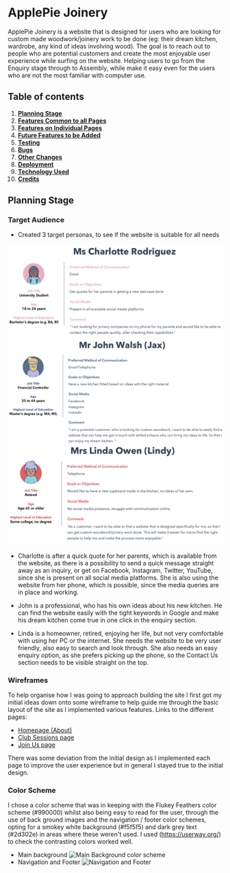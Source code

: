 # **ApplePie Joinery**

ApplePie Joinery is a website that is designed for users who are looking for custom made woodwork/joinery work to be done (eg: their dream kitchen, wardrobe, any kind of ideas involving wood). 
The goal is to reach out to people who are potential customers and create the most enjoyable user experience while surfing on the website. Helping users to go from the Enquiry stage through to Assembly, while make it easy even for the users who are not the most familiar with computer use. 

## Table of contents
1. [**Planning Stage**](#planning-stage)
1. [**Features Common to all Pages**](#features-common-to-all-pages)
1. [**Features on Individual Pages**](#features-on-individual-pages)
1. [**Future Features to be Added**](#future-features-to-be-added)
1. [**Testing**](#testing)
1. [**Bugs**](#bugs)
1. [**Other Changes**](#other-changes)
1. [**Deployment**](#deployment)
1. [**Technology Used**](#technology-used)
1. [**Credits**](#credits)

## **Planning Stage**

### **Target Audience**
* Created 3 target personas, to see if the website is suitable for all needs

 ![Charlotte](assets/photos/charlotte.png)
 ![John](assets/photos/john.png)
 ![Linda](assets/photos/linda.png)

* Charlotte is after a quick quote for her parents, which is available from the website, as there is a possibility to send a quick message straight away as an inquiry, or get on Facebook, Instagram, Twitter, YouTube, since she is present on all social media platforms. She is also using the website from her phone, which is possible, since the media queries are in place and working. 

* John is a professional, who has his own ideas about his new kitchen. He can find the website easily with the tight keywords in Google and make his dream kitchen come true in one click in the enquiry section.

* Linda is a homeowner, retired, enjoying her life, but not very comfortable with using her PC or the internet. She needs the website to be very user friendly, also easy to search and look through. She also needs an easy enquiry option, as she prefers picking up the phone, so the Contact Us section needs to be visible straight on the top. 


### **Wireframes**
To help organise how I was going to approach building the site I first got my initial ideas down onto some wireframe to help guide me through the basic layout of the site as I implemented various features. 
Links to the different pages:
* [Homepage (About)](docs/wireframes/home-about.png)
* [Club Sessions page](docs/wireframes/club-sessions.png)
* [Join Us page](docs/wireframes/join-us.png)

There was some deviation from the initial design as I implemented each page to improve the user experience but in general I stayed true to the initial design.

### **Color Scheme**
I chose a color scheme that was in keeping with the Flukey Feathers color scheme (#990000) whilst also being  easy to read for the user, through the use of back ground images and the navigation / footer color schemes, opting for a smokey white background (#f5f5f5) and dark grey text (#2d302e) in areas where these weren't used. I used (https://userway.org/) to check the contrasting colors worked well.
 * Main background
 ![Main Background color scheme](docs/read-me/contrast-check-main-bg.png)
 * Navigation and Footer
 ![Navigation and Footer](docs/read-me/contrast-check-nav-footer.png)
